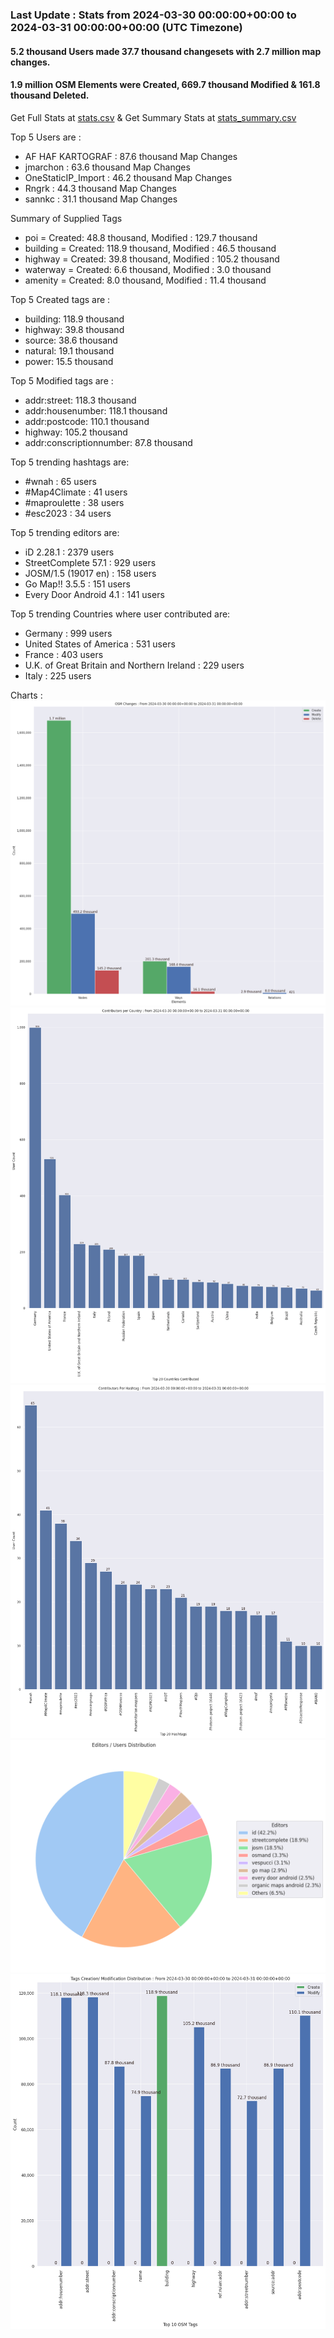 ### Last Update : Stats from 2024-03-30 00:00:00+00:00 to 2024-03-31 00:00:00+00:00 (UTC Timezone)

#### 5.2 thousand Users made 37.7 thousand changesets with 2.7 million map changes.
#### 1.9 million OSM Elements were Created, 669.7 thousand Modified & 161.8 thousand Deleted.
Get Full Stats at [stats.csv](/stats/Global/Daily/stats.csv)
 & Get Summary Stats at [stats_summary.csv](/stats/Global/Daily/stats_summary.csv)

Top 5 Users are : 
- AF HAF KARTOGRAF : 87.6 thousand Map Changes
- jmarchon : 63.6 thousand Map Changes
- OneStaticIP_Import : 46.2 thousand Map Changes
- Rngrk : 44.3 thousand Map Changes
- sannkc : 31.1 thousand Map Changes

Summary of Supplied Tags
- poi = Created: 48.8 thousand, Modified : 129.7 thousand
- building = Created: 118.9 thousand, Modified : 46.5 thousand
- highway = Created: 39.8 thousand, Modified : 105.2 thousand
- waterway = Created: 6.6 thousand, Modified : 3.0 thousand
- amenity = Created: 8.0 thousand, Modified : 11.4 thousand


Top 5 Created tags are :
- building: 118.9 thousand
- highway: 39.8 thousand
- source: 38.6 thousand
- natural: 19.1 thousand
- power: 15.5 thousand


Top 5 Modified tags are :
- addr:street: 118.3 thousand
- addr:housenumber: 118.1 thousand
- addr:postcode: 110.1 thousand
- highway: 105.2 thousand
- addr:conscriptionnumber: 87.8 thousand


Top 5 trending hashtags are:
- #wnah : 65 users
- #Map4Climate : 41 users
- #maproulette : 38 users
- #esc2023 : 34 users


Top 5 trending editors are:
- iD 2.28.1 : 2379 users
- StreetComplete 57.1 : 929 users
- JOSM/1.5 (19017 en) : 158 users
- Go Map!! 3.5.5 : 151 users
- Every Door Android 4.1 : 141 users


Top 5 trending Countries where user contributed are:
- Germany : 999 users
- United States of America : 531 users
- France : 403 users
- U.K. of Great Britain and Northern Ireland : 229 users
- Italy : 225 users


 Charts : 
![Alt text](./stats_osm_changes.png) 
![Alt text](./stats_users_per_country.png) 
![Alt text](./stats_users_per_hashtag.png) 
![Alt text](./stats_editors_pie_chart.png) 
![Alt text](./stats_tags.png) 
